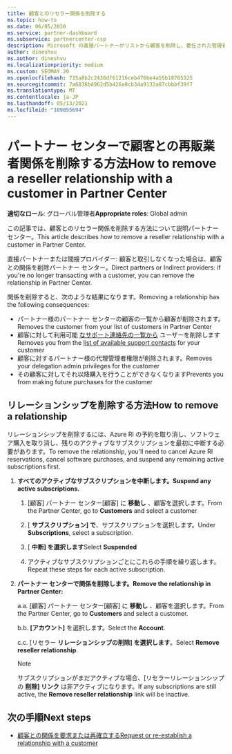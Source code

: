 ```yaml
---
title: 顧客とのリセラー関係を削除する
ms.topic: how-to
ms.date: 06/05/2020
ms.service: partner-dashboard
ms.subservice: partnercenter-csp
description: Microsoft の直接パートナーがリストから顧客を削除し、委任された管理者特権を削除し、顧客のサポートや購入を停止する方法について説明します。
author: dineshvu
ms.author: dineshvu
ms.localizationpriority: medium
ms.custom: SEOMAY.20
ms.openlocfilehash: 735a8b2c2436df61216ceb476be4a55b18785325
ms.sourcegitcommit: 7a6836bd962d5b426a8cb34a9132a87cbbbf39f7
ms.translationtype: MT
ms.contentlocale: ja-JP
ms.lasthandoff: 05/13/2021
ms.locfileid: "109855694"
---
```

# <a name="how-to-remove-a-reseller-relationship-with-a-customer-in-partner-center"></a><span data-ttu-id="1dcb8-103">パートナー センターで顧客との再販業者関係を削除する方法</span><span class="sxs-lookup"><span data-stu-id="1dcb8-103">How to remove a reseller relationship with a customer in Partner Center</span></span>

<span data-ttu-id="1dcb8-104">**適切なロール**: グローバル管理者</span><span class="sxs-lookup"><span data-stu-id="1dcb8-104">**Appropriate roles**: Global admin</span></span>

<span data-ttu-id="1dcb8-105">この記事では、顧客とのリセラー関係を削除する方法について説明パートナー センター。</span><span class="sxs-lookup"><span data-stu-id="1dcb8-105">This article describes how to remove a reseller relationship with a customer in Partner Center.</span></span>

<span data-ttu-id="1dcb8-106">直接パートナーまたは間接プロバイダー: 顧客と取引しなくなった場合は、顧客との関係を削除パートナー センター。</span><span class="sxs-lookup"><span data-stu-id="1dcb8-106">Direct partners or Indirect providers: if you're no longer transacting with a customer, you can remove the relationship in Partner Center.</span></span>

<span data-ttu-id="1dcb8-107">関係を削除すると、次のような結果になります。</span><span class="sxs-lookup"><span data-stu-id="1dcb8-107">Removing a relationship has the following consequences:</span></span>

- <span data-ttu-id="1dcb8-108">パートナー様のパートナー センターの顧客の一覧から顧客が削除されます。</span><span class="sxs-lookup"><span data-stu-id="1dcb8-108">Removes the customer from your list of customers in Partner Center</span></span>
- <span data-ttu-id="1dcb8-109">顧客に対して利用可能 [なサポート連絡先の一覧から](assign-support-contacts.md) ユーザーを削除します</span><span class="sxs-lookup"><span data-stu-id="1dcb8-109">Removes you from the [list of available support contacts](assign-support-contacts.md) for your customer</span></span>
- <span data-ttu-id="1dcb8-110">顧客に対するパートナー様の代理管理者権限が削除されます。</span><span class="sxs-lookup"><span data-stu-id="1dcb8-110">Removes your delegation admin privileges for the customer</span></span>
- <span data-ttu-id="1dcb8-111">その顧客に対してそれ以降購入を行うことができなくなります</span><span class="sxs-lookup"><span data-stu-id="1dcb8-111">Prevents you from making future purchases for the customer</span></span>

## <a name="how-to-remove-a-relationship"></a><span data-ttu-id="1dcb8-112">リレーションシップを削除する方法</span><span class="sxs-lookup"><span data-stu-id="1dcb8-112">How to remove a relationship</span></span>

<span data-ttu-id="1dcb8-113">リレーションシップを削除するには、Azure RI の予約を取り消し、ソフトウェア購入を取り消し、残りのアクティブなサブスクリプションを最初に中断する必要があります。</span><span class="sxs-lookup"><span data-stu-id="1dcb8-113">To remove the relationship, you'll need to cancel Azure RI reservations, cancel software purchases, and suspend any remaining active subscriptions first.</span></span>

1. <span data-ttu-id="1dcb8-114">**すべてのアクティブなサブスクリプションを中断します。**</span><span class="sxs-lookup"><span data-stu-id="1dcb8-114">**Suspend any active subscriptions.**</span></span>

   1. <span data-ttu-id="1dcb8-115">[顧客] パートナー センター[顧客] に **移動し** 、顧客を選択します。</span><span class="sxs-lookup"><span data-stu-id="1dcb8-115">From the Partner Center, go to **Customers** and select a customer</span></span>

   2. <span data-ttu-id="1dcb8-116">[ **サブスクリプション] で**、サブスクリプションを選択します。</span><span class="sxs-lookup"><span data-stu-id="1dcb8-116">Under **Subscriptions**, select a subscription.</span></span>

   3. <span data-ttu-id="1dcb8-117">[ **中断] を選択します**</span><span class="sxs-lookup"><span data-stu-id="1dcb8-117">Select **Suspended**</span></span>

   4. <span data-ttu-id="1dcb8-118">アクティブなサブスクリプションごとにこれらの手順を繰り返します。</span><span class="sxs-lookup"><span data-stu-id="1dcb8-118">Repeat these steps for each active subscription.</span></span>

2. <span data-ttu-id="1dcb8-119">**パートナー センターで関係を削除します。**</span><span class="sxs-lookup"><span data-stu-id="1dcb8-119">**Remove the relationship in Partner Center:**</span></span>

   <span data-ttu-id="1dcb8-120">a.</span><span class="sxs-lookup"><span data-stu-id="1dcb8-120">a.</span></span> <span data-ttu-id="1dcb8-121">[顧客] パートナー センター[顧客] に **移動し** 、顧客を選択します。</span><span class="sxs-lookup"><span data-stu-id="1dcb8-121">From the Partner Center, go to **Customers** and select a customer.</span></span>

   <span data-ttu-id="1dcb8-122">b.</span><span class="sxs-lookup"><span data-stu-id="1dcb8-122">b.</span></span> <span data-ttu-id="1dcb8-123">**[アカウント]** を選択します。</span><span class="sxs-lookup"><span data-stu-id="1dcb8-123">Select the **Account**.</span></span>

   <span data-ttu-id="1dcb8-124">c.</span><span class="sxs-lookup"><span data-stu-id="1dcb8-124">c.</span></span> <span data-ttu-id="1dcb8-125">[リセラー **リレーションシップの削除] を選択します**。</span><span class="sxs-lookup"><span data-stu-id="1dcb8-125">Select **Remove reseller relationship**.</span></span>

   > [!NOTE]
   > <span data-ttu-id="1dcb8-126">サブスクリプションがまだアクティブな場合、[リセラーリレーションシップの **削除] リンク** は非アクティブになります。</span><span class="sxs-lookup"><span data-stu-id="1dcb8-126">If any subscriptions are still active, the **Remove reseller relationship** link will be inactive.</span></span>

## <a name="next-steps"></a><span data-ttu-id="1dcb8-127">次の手順</span><span class="sxs-lookup"><span data-stu-id="1dcb8-127">Next steps</span></span>

- [<span data-ttu-id="1dcb8-128">顧客との関係を要求または再確立する</span><span class="sxs-lookup"><span data-stu-id="1dcb8-128">Request or re-establish a relationship with a customer</span></span>](request-a-relationship-with-a-customer.md)
